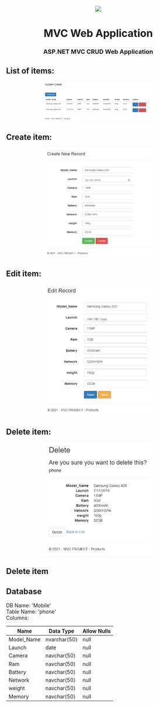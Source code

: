 <p align="center"><img src="logo.png" width="300px"></p>

<h1 align="center">
    <strong>MVC Web Application</strong>
</h1>
<h3 align="center">
    <p>ASP.NET MVC CRUD Web Application</p>
</h3>

## List of items:

<p align="center"><img src="list.png" width="300px"></p>

## Create item:

<p align="center"><img src="create.png" width="300px"></p>

## Edit item:

<p align="center"><img src="edit.png" width="300px"></p>

## Delete item:

<p align="center"><img src="delete.png" width="300px"></p>

## Delete item


## Database
DB Name:  'Mobile'\
Table Name: 'phone'\
Columns:

| Name | Data Type | Allow Nulls |
|-|-|-|
| Model_Name | nvarchar(50) | null |
| Launch | date | null |
| Camera | navchar(50) | null |
| Ram | navchar(50) | null |
| Battery | navchar(50) | null |
| Network | navchar(50) | null |
| weight | navchar(50) | null |
| Memory | navchar(50) | null |
